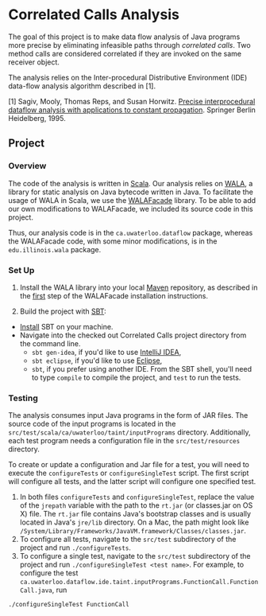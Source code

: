 # Correlated Calls Analysis

The goal of this project is to make data flow analysis of Java programs more precise by eliminating infeasible paths through *correlated calls*.
Two method calls are considered correlated if they are invoked on the same receiver object.

The analysis relies on the Inter-procedural Distributive Environment (IDE) data-flow analysis algorithm described in [1].

[1] Sagiv, Mooly, Thomas Reps, and Susan Horwitz. [Precise interprocedural dataflow analysis with applications to constant propagation](http://www.sciencedirect.com/science/article/pii/0304397596000722). Springer Berlin Heidelberg, 1995.

## Project

### Overview

The code of the analysis is written in [Scala](http://www.scala-lang.org/). Our analysis relies on [WALA](http://wala.sourceforge.net/wiki/index.php/Main_Page), a library for static analysis on Java bytecode written in Java. To facilitate the usage of WALA in Scala, we use the [WALAFacade](https://github.com/cos/WALAFacade) library. To be able to add our own modifications to WALAFacade, we included its source code in this project.

Thus, our analysis code is in the `ca.uwaterloo.dataflow` package, whereas the WALAFacade code, with some minor modifications, is in the `edu.illinois.wala` package.

### Set Up

1. Install the WALA library into your local [Maven](http://maven.apache.org/) repository, as described in the [first](https://github.com/cos/WALAFacade#steps) step of the WALAFacade installation instructions.

2. Build the project with [SBT](http://www.scala-sbt.org/): 
  - [Install](http://www.scala-sbt.org/release/docs/Getting-Started/Setup) SBT on your machine.
  - Navigate into the checked out Correlated Calls project directory from the command line.
    - `sbt gen-idea`, if you'd like to use [IntelliJ IDEA](http://www.jetbrains.com/idea/),
    - `sbt eclipse`, if you'd like to use [Eclipse](http://www.eclipse.org/),
    - `sbt`, if you prefer using another IDE. From the SBT shell, you'll need to type `compile` to compile the project, and `test` to run the tests.

### Testing
The analysis consumes input Java programs in the form of JAR files. The source code of the input programs is located in the `src/test/scala/ca/uwaterloo/taint/inputPrograms` directory.
Additionally, each test program needs a configuration file in the `src/test/resources` directory.

To create or update a configuration and Jar file for a test, you will need to execute the `configureTests` or `configureSingleTest` script.
The first script will configure all tests, and the latter script will configure one specified test.

1. In both files `configureTests` and `configureSingleTest`, replace the value of the `jrepath` variable with the path to the `rt.jar` (or classes.jar on OS X) file.
The `rt.jar` file contains Java's bootstrap classes and is usually located in Java's `jre/lib` directory. On a Mac, the path might look like `/System/Library/Frameworks/JavaVM.framework/Classes/classes.jar`.
2. To configure all tests, navigate to the `src/test` subdirectory of the project and run `./configureTests`.
3. To configure a single test, navigate to the `src/test` subdirectory of the project and run `./configureSingleTest <test name>`.
   For example, to configure the test `ca.uwaterloo.dataflow.ide.taint.inputPrograms.FunctionCall.FunctionCall.java`, run
```
./configureSingleTest FunctionCall
```
